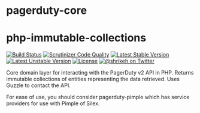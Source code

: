 # pagerduty-core
# php-immutable-collections
[![Build Status](https://travis-ci.org/shrikeh-pagerduty/pagerduty-core.svg)](https://travis-ci.org/shrikeh-pagerduty/pagerduty-core)
[![Scrutinizer Code Quality](https://img.shields.io/scrutinizer/g/shrikeh-pagerduty/pagerduty-core.svg)](https://scrutinizer-ci.com/g/shrikeh-pagerduty/pagerduty-core/?branch=master)
[![Latest Stable Version](https://poser.pugx.org/shrikeh/pagerduty-core/v/stable)](https://packagist.org/packages/shrikeh/pagerduty-core)
[![Latest Unstable Version](https://poser.pugx.org/shrikeh/pagerduty-core/v/unstable)](https://packagist.org/packages/shrikeh/pagerduty-core)
[![License](https://poser.pugx.org/shrikeh/pagerduty-core/license)](https://packagist.org/packages/shrikeh/pagerduty-core)
[![@shrikeh on Twitter](https://img.shields.io/badge/twitter-%40shrikeh-blue.svg)](https://twitter.com/shrikeh)

Core domain layer for interacting with the PagerDuty v2 API in PHP. Returns immutable collections of entities representing the data retrieved.
Uses Guzzle to contact the API.

For ease of use, you should consider pagerduty-pimple which has service providers for use with Pimple of Silex.
